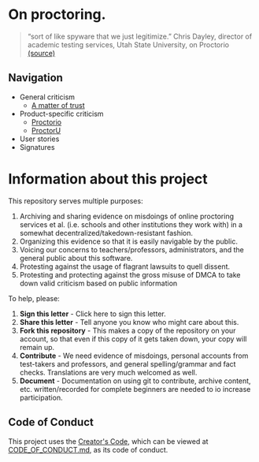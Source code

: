 # On proctoring.
> “sort of like spyware that we just legitimize.”
> Chris Dayley, director of academic testing services, Utah State University, on Proctorio [(source)](https://www.forbes.com/sites/seanlawson/2020/04/24/are-schools-forcing-students-to-install-spyware-that-invades-their-privacy-as-a-result-of-the-coronavirus-lockdown)

## Navigation
 - General criticism
   - [A matter of trust](trust.md)
 - Product-specific criticism
   - [Proctorio](proctorio/README.md)
   - [ProctorU](proctoru/README.md)
 - User stories
 - Signatures

# Information about this project
This repository serves multiple purposes:
1. Archiving and sharing evidence on misdoings of online proctoring services et al. (i.e. schools and other institutions they work with) in a somewhat decentralized/takedown-resistant fashion.
2. Organizing this evidence so that it is easily navigable by the public.
3. Voicing our concerns to teachers/professors, administrators, and the general public about this software.
4. Protesting against the usage of flagrant lawsuits to quell dissent.
5. Protesting and protecting against the gross misuse of DMCA to take down valid criticism based on public information

To help, please:
1. **Sign this letter** - Click here to sign this letter.
2. **Share this letter** - Tell anyone you know who might care about this.
3. **Fork this repository** - This makes a copy of the repository on your account, so that even if this copy of it gets taken down, your copy will remain up.
4. **Contribute** - We need evidence of misdoings, personal accounts from test-takers and professors, and general spelling/grammar and fact checks. Translations are very much welcomed as well.
5. **Document** - Documentation on using git to contribute, archive content, etc. written/recorded for complete beginners are needed to io increase participation.

## Code of Conduct
This project uses the [Creator's Code](https://github.com/Xe/creators-code), which can be viewed at [CODE_OF_CONDUCT.md](CODE_OF_CONDUCT.md), as its code of conduct.